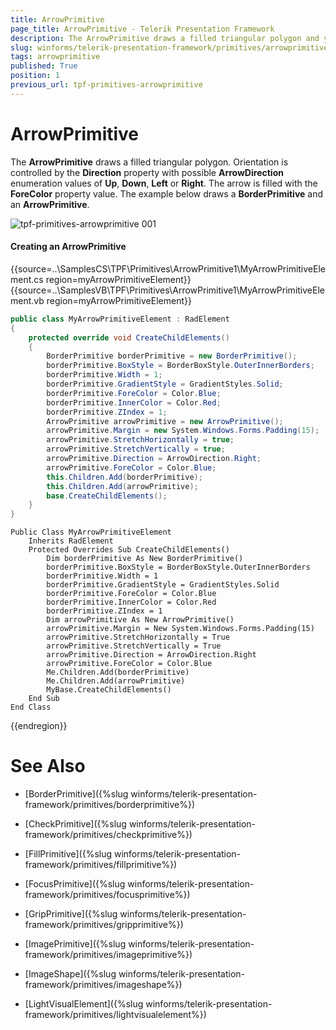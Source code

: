 ```yaml
---
title: ArrowPrimitive
page_title: ArrowPrimitive - Telerik Presentation Framework
description: The ArrowPrimitive draws a filled triangular polygon and you can control its orientation.
slug: winforms/telerik-presentation-framework/primitives/arrowprimitive
tags: arrowprimitive
published: True
position: 1
previous_url: tpf-primitives-arrowprimitive
---
```


# ArrowPrimitive

The __ArrowPrimitive__ draws a filled triangular polygon. Orientation is controlled by the __Direction__ property with possible __ArrowDirection__ enumeration values of __Up__, __Down__, __Left__ or __Right__. The arrow is filled with the __ForeColor__ property value. The example below draws a __BorderPrimitive__ and an __ArrowPrimitive__.

![tpf-primitives-arrowprimitive 001](images/tpf-primitives-arrowprimitive001.png)

#### Creating an ArrowPrimitive

{{source=..\SamplesCS\TPF\Primitives\ArrowPrimitive1\MyArrowPrimitiveElement.cs region=myArrowPrimitiveElement}} 
{{source=..\SamplesVB\TPF\Primitives\ArrowPrimitive1\MyArrowPrimitiveElement.vb region=myArrowPrimitiveElement}} 

````C#
public class MyArrowPrimitiveElement : RadElement
{
    protected override void CreateChildElements()
    {
        BorderPrimitive borderPrimitive = new BorderPrimitive();
        borderPrimitive.BoxStyle = BorderBoxStyle.OuterInnerBorders;
        borderPrimitive.Width = 1;
        borderPrimitive.GradientStyle = GradientStyles.Solid;
        borderPrimitive.ForeColor = Color.Blue;
        borderPrimitive.InnerColor = Color.Red;
        borderPrimitive.ZIndex = 1;
        ArrowPrimitive arrowPrimitive = new ArrowPrimitive();
        arrowPrimitive.Margin = new System.Windows.Forms.Padding(15);
        arrowPrimitive.StretchHorizontally = true;
        arrowPrimitive.StretchVertically = true;
        arrowPrimitive.Direction = ArrowDirection.Right;
        arrowPrimitive.ForeColor = Color.Blue;
        this.Children.Add(borderPrimitive);
        this.Children.Add(arrowPrimitive);
        base.CreateChildElements();
    }
}

````
````VB.NET
Public Class MyArrowPrimitiveElement
    Inherits RadElement
    Protected Overrides Sub CreateChildElements()
        Dim borderPrimitive As New BorderPrimitive()
        borderPrimitive.BoxStyle = BorderBoxStyle.OuterInnerBorders
        borderPrimitive.Width = 1
        borderPrimitive.GradientStyle = GradientStyles.Solid
        borderPrimitive.ForeColor = Color.Blue
        borderPrimitive.InnerColor = Color.Red
        borderPrimitive.ZIndex = 1
        Dim arrowPrimitive As New ArrowPrimitive()
        arrowPrimitive.Margin = New System.Windows.Forms.Padding(15)
        arrowPrimitive.StretchHorizontally = True
        arrowPrimitive.StretchVertically = True
        arrowPrimitive.Direction = ArrowDirection.Right
        arrowPrimitive.ForeColor = Color.Blue
        Me.Children.Add(borderPrimitive)
        Me.Children.Add(arrowPrimitive)
        MyBase.CreateChildElements()
    End Sub
End Class

````

{{endregion}}

# See Also
* [BorderPrimitive]({%slug winforms/telerik-presentation-framework/primitives/borderprimitive%})

* [CheckPrimitive]({%slug winforms/telerik-presentation-framework/primitives/checkprimitive%})

* [FillPrimitive]({%slug winforms/telerik-presentation-framework/primitives/fillprimitive%})

* [FocusPrimitive]({%slug winforms/telerik-presentation-framework/primitives/focusprimitive%})

* [GripPrimitive]({%slug winforms/telerik-presentation-framework/primitives/gripprimitive%})

* [ImagePrimitive]({%slug winforms/telerik-presentation-framework/primitives/imageprimitive%})

* [ImageShape]({%slug winforms/telerik-presentation-framework/primitives/imageshape%})

* [LightVisualElement]({%slug winforms/telerik-presentation-framework/primitives/lightvisualelement%})

